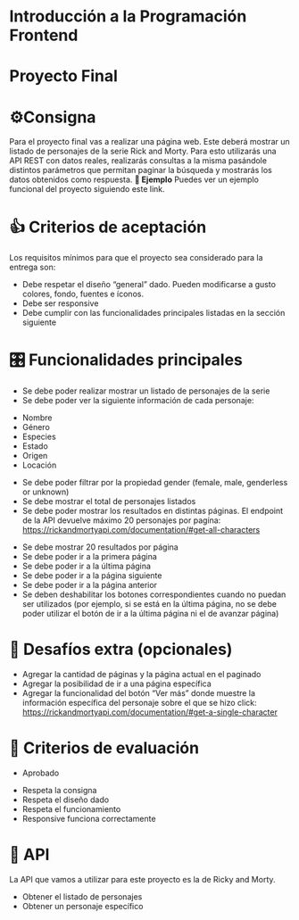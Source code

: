 # Introducción a la Programación Frontend # 
# Proyecto Final # 
# ⚙️Consigna #
Para el proyecto final vas a realizar una página web. Este deberá mostrar un listado
de personajes de la serie Rick and Morty.
Para esto utilizarás una API REST con datos reales, realizarás consultas a la misma
pasándole distintos parámetros que permitan paginar la búsqueda y mostrarás los
datos obtenidos como respuesta.
**👀 Ejemplo**
Puedes ver un ejemplo funcional del proyecto siguiendo este link.
# 👍 Criterios de aceptación #
Los requisitos mínimos para que el proyecto sea considerado para la entrega son:
* Debe respetar el diseño “general” dado. Pueden modificarse a gusto colores,
fondo, fuentes e íconos.
* Debe ser responsive
* Debe cumplir con las funcionalidades principales listadas en la sección
siguiente
# 🎛 Funcionalidades principales #
* Se debe poder realizar mostrar un listado de personajes de la serie
* Se debe poder ver la siguiente información de cada personaje:
- Nombre
- Género
- Especies
- Estado
- Origen
- Locación
* Se debe poder filtrar por la propiedad gender (female, male, genderless or
unknown)
* Se debe mostrar el total de personajes listados
* Se debe poder mostrar los resultados en distintas páginas. El endpoint de la
API devuelve máximo 20 personajes por pagína:
https://rickandmortyapi.com/documentation/#get-all-characters
- Se debe mostrar 20 resultados por página
- Se debe poder ir a la primera página
- Se debe poder ir a la última página
- Se debe poder ir a la página siguiente
- Se debe poder ir a la página anterior
- Se deben deshabilitar los botones correspondientes cuando no puedan
ser utilizados (por ejemplo, si se está en la última página, no se debe
poder utilizar el botón de ir a la última página ni el de avanzar página)
# 💪 Desafíos extra (opcionales) #
* Agregar la cantidad de páginas y la página actual en el paginado
* Agregar la posibilidad de ir a una página específica
* Agregar la funcionalidad del botón “Ver más” donde muestre la información
específica del personaje sobre el que se hizo click:
https://rickandmortyapi.com/documentation/#get-a-single-character
# 📝 Criterios de evaluación #
* Aprobado
- Respeta la consigna
- Respeta el diseño dado
- Respeta el funcionamiento
- Responsive funciona correctamente
# 🧰 API #
La API que vamos a utilizar para este proyecto es la de Ricky and Morty.
* Obtener el listado de personajes
* Obtener un personaje específico